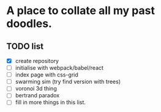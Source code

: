 # A place to collate all my past doodles.

## TODO list
- [x] create repository
- [ ] initialise with webpack/babel/react
- [ ] index page with css-grid
- [ ] swarming sim (try find version with trees)
- [ ] voronoi 3d thing
- [ ] bertrand paradox
- [ ] fill in more things in this list.